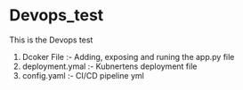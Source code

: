 # Devops_test
This is the Devops test 
1. Dcoker File :- Adding, exposing and runing the app.py file 
2. deployment.ymal :- Kubnertens deployment file 
3. config.yaml :- CI/CD pipeline yml 
